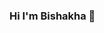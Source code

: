 ### Hi I'm Bishakha 👋

<!--
**bishakhabiswas/bishakhabiswas** is a ✨ _special_ ✨ repository because its `README.md` (this file) appears on your GitHub profile.

Here are some ideas to get you started:

- 🔭 I'm currently studying Bachelor of Science in Computer Science and Engineering
- 🌱 Obviously passionate for Competitive programming
- 💻 Currently i'm learning Some strategies based on Machine learning and AI
- 💬 Share me about any inovative ideas 
- 📫 How to approach me: https://www.linkedin.com/in/bishakha-biswas-61b9731ab/ 
- ⚡ For professional needs: Email me/tandra.bu@gmail.com
- ⚡ Fun fact: Too much work to do.I'm gonna die
- 💻 Explore my daily work 👇
